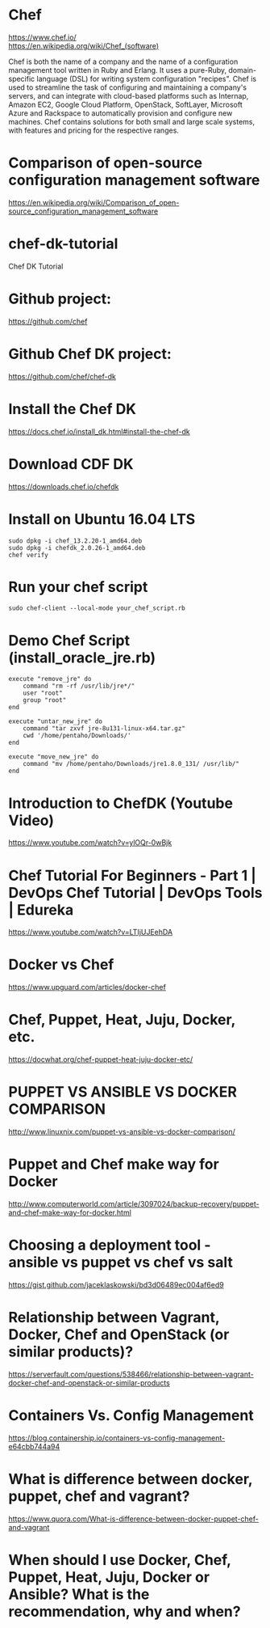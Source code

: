 # Chef
https://www.chef.io/<BR>
https://en.wikipedia.org/wiki/Chef_(software)<BR>

Chef is both the name of a company and the name of a configuration management tool written in Ruby and Erlang. It uses a pure-Ruby, domain-specific language (DSL) for writing system configuration "recipes". Chef is used to streamline the task of configuring and maintaining a company's servers, and can integrate with cloud-based platforms such as Internap, Amazon EC2, Google Cloud Platform, OpenStack, SoftLayer, Microsoft Azure and Rackspace to automatically provision and configure new machines. Chef contains solutions for both small and large scale systems, with features and pricing for the respective ranges.

# Comparison of open-source configuration management software
https://en.wikipedia.org/wiki/Comparison_of_open-source_configuration_management_software

# chef-dk-tutorial
Chef DK Tutorial

# Github project:
https://github.com/chef

# Github Chef DK project:
https://github.com/chef/chef-dk

# Install the Chef DK
https://docs.chef.io/install_dk.html#install-the-chef-dk

# Download CDF DK
https://downloads.chef.io/chefdk

# Install on Ubuntu 16.04 LTS

```
sudo dpkg -i chef_13.2.20-1_amd64.deb
sudo dpkg -i chefdk_2.0.26-1_amd64.deb
chef verify
```
# Run your chef script
```
sudo chef-client --local-mode your_chef_script.rb
```

# Demo Chef Script (install_oracle_jre.rb)
```
execute "remove_jre" do
    command "rm -rf /usr/lib/jre*/"
    user "root"
    group "root"
end

execute "untar_new_jre" do
    command "tar zxvf jre-8u131-linux-x64.tar.gz"
    cwd '/home/pentaho/Downloads/'
end

execute "move_new_jre" do
    command "mv /home/pentaho/Downloads/jre1.8.0_131/ /usr/lib/"
end
```

# Introduction to ChefDK (Youtube Video)
https://www.youtube.com/watch?v=ylOQr-0wBjk

# Chef Tutorial For Beginners - Part 1 | DevOps Chef Tutorial | DevOps Tools | Edureka
https://www.youtube.com/watch?v=LTIjUJEehDA

# Docker vs Chef
https://www.upguard.com/articles/docker-chef

# Chef, Puppet, Heat, Juju, Docker, etc.
https://docwhat.org/chef-puppet-heat-juju-docker-etc/ 

# PUPPET VS ANSIBLE VS DOCKER COMPARISON
http://www.linuxnix.com/puppet-vs-ansible-vs-docker-comparison/

# Puppet and Chef make way for Docker
http://www.computerworld.com/article/3097024/backup-recovery/puppet-and-chef-make-way-for-docker.html

# Choosing a deployment tool - ansible vs puppet vs chef vs salt
https://gist.github.com/jaceklaskowski/bd3d06489ec004af6ed9

# Relationship between Vagrant, Docker, Chef and OpenStack (or similar products)?
https://serverfault.com/questions/538466/relationship-between-vagrant-docker-chef-and-openstack-or-similar-products

# Containers Vs. Config Management
https://blog.containership.io/containers-vs-config-management-e64cbb744a94 

# What is difference between docker, puppet, chef and vagrant?
https://www.quora.com/What-is-difference-between-docker-puppet-chef-and-vagrant 

# When should I use Docker, Chef, Puppet, Heat, Juju, Docker or Ansible? What is the recommendation, why and when?


